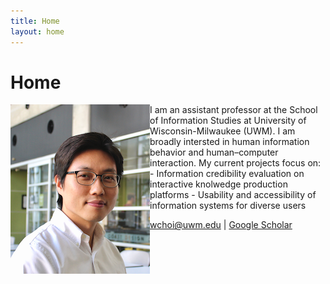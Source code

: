 ```yaml
---
title: Home
layout: home
---
```

# Home
<img align="left" src="assets/images/wchoi_gp_60.png" alt="My Image">
I am an assistant professor at the School of Information Studies at University of Wisconsin-Milwaukee (UWM). I am broadly intersted in human information behavior and human–computer interaction. My current projects focus on:
- Information credibility evaluation on interactive knolwedge production platforms
- Usability and accessibility of information systems for diverse users 

wchoi@uwm.edu | [Google Scholar](https://scholar.google.com/citations?user=p5_1GbgAAAAJ&hl=en)
